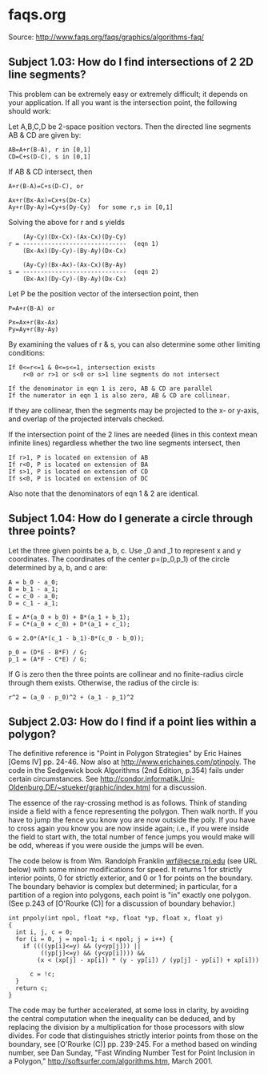 # faqs.org

Source: http://www.faqs.org/faqs/graphics/algorithms-faq/

## Subject 1.03: How do I find intersections of 2 2D line segments?

This problem can be extremely easy or extremely difficult; it
depends on your application. If all you want is the intersection
point, the following should work:

Let A,B,C,D be 2-space position vectors.  Then the directed line
segments AB & CD are given by:

    AB=A+r(B-A), r in [0,1]
    CD=C+s(D-C), s in [0,1]

If AB & CD intersect, then

    A+r(B-A)=C+s(D-C), or

    Ax+r(Bx-Ax)=Cx+s(Dx-Cx)
    Ay+r(By-Ay)=Cy+s(Dy-Cy)  for some r,s in [0,1]

Solving the above for r and s yields

        (Ay-Cy)(Dx-Cx)-(Ax-Cx)(Dy-Cy)
    r = -----------------------------  (eqn 1)
        (Bx-Ax)(Dy-Cy)-(By-Ay)(Dx-Cx)

        (Ay-Cy)(Bx-Ax)-(Ax-Cx)(By-Ay)
    s = -----------------------------  (eqn 2)
        (Bx-Ax)(Dy-Cy)-(By-Ay)(Dx-Cx)

Let P be the position vector of the intersection point, then

    P=A+r(B-A) or

    Px=Ax+r(Bx-Ax)
    Py=Ay+r(By-Ay)

By examining the values of r & s, you can also determine some
other limiting conditions:

    If 0<=r<=1 & 0<=s<=1, intersection exists
        r<0 or r>1 or s<0 or s>1 line segments do not intersect

    If the denominator in eqn 1 is zero, AB & CD are parallel
    If the numerator in eqn 1 is also zero, AB & CD are collinear.

If they are collinear, then the segments may be projected to the x- 
or y-axis, and overlap of the projected intervals checked.

If the intersection point of the 2 lines are needed (lines in this
context mean infinite lines) regardless whether the two line
segments intersect, then

    If r>1, P is located on extension of AB
    If r<0, P is located on extension of BA
    If s>1, P is located on extension of CD
    If s<0, P is located on extension of DC


Also note that the denominators of eqn 1 & 2 are identical.

## Subject 1.04: How do I generate a circle through three points?

Let the three given points be a, b, c.  Use _0 and _1 to represent
x and y coordinates. The coordinates of the center p=(p_0,p_1) of
the circle determined by a, b, and c are:
 
    A = b_0 - a_0;
    B = b_1 - a_1;
    C = c_0 - a_0;
    D = c_1 - a_1;
    
    E = A*(a_0 + b_0) + B*(a_1 + b_1);
    F = C*(a_0 + c_0) + D*(a_1 + c_1);
    
    G = 2.0*(A*(c_1 - b_1)-B*(c_0 - b_0));
    
    p_0 = (D*E - B*F) / G;
    p_1 = (A*F - C*E) / G;
  
 If G is zero then the three points are collinear and no finite-radius
 circle through them exists.  Otherwise, the radius of the circle is:
 
    r^2 = (a_0 - p_0)^2 + (a_1 - p_1)^2  
    

## Subject 2.03: How do I find if a point lies within a polygon?

The definitive reference is "Point in Polygon Strategies" by
Eric Haines [Gems IV]  pp. 24-46.  Now also at 
   http://www.erichaines.com/ptinpoly.
The code in the Sedgewick book Algorithms (2nd Edition, p.354) fails
under certain circumstances.  See 
   http://condor.informatik.Uni-Oldenburg.DE/~stueker/graphic/index.html
for a discussion.

The essence of the ray-crossing method is as follows.
Think of standing inside a field with a fence representing the polygon. 
Then walk north. If you have to jump the fence you know you are now 
outside the poly. If you have to cross again you know you are now 
inside again; i.e., if you were inside the field to start with, the total 
number of fence jumps you would make will be odd, whereas if you were 
ouside the jumps will be even.

The code below is from Wm. Randolph Franklin <wrf@ecse.rpi.edu>
(see URL below) with some minor modifications for speed.  It returns 
1 for strictly interior points, 0 for strictly exterior, and 0 or 1 
for points on the boundary.  The boundary behavior is complex but 
determined; in particular, for a partition of a region into polygons, 
each point is "in" exactly one polygon.  
(See p.243 of [O'Rourke (C)] for a discussion of boundary behavior.)

    int pnpoly(int npol, float *xp, float *yp, float x, float y)
    {
      int i, j, c = 0;
      for (i = 0, j = npol-1; i < npol; j = i++) {
        if ((((yp[i]<=y) && (y<yp[j])) ||
             ((yp[j]<=y) && (y<yp[i]))) &&
            (x < (xp[j] - xp[i]) * (y - yp[i]) / (yp[j] - yp[i]) + xp[i]))
    
          c = !c;
      }
      return c;
    }

The code may be further accelerated, at some loss in clarity, by
avoiding the central computation when the inequality can be deduced,
and by replacing the division by a multiplication for those processors
with slow divides.  For code that distinguishes strictly interior
points from those on the boundary, see [O'Rourke (C)] pp. 239-245.
For a method based on winding number, see Dan Sunday,
"Fast Winding Number Test for Point Inclusion in a Polygon,"
http://softsurfer.com/algorithms.htm, March 2001.
